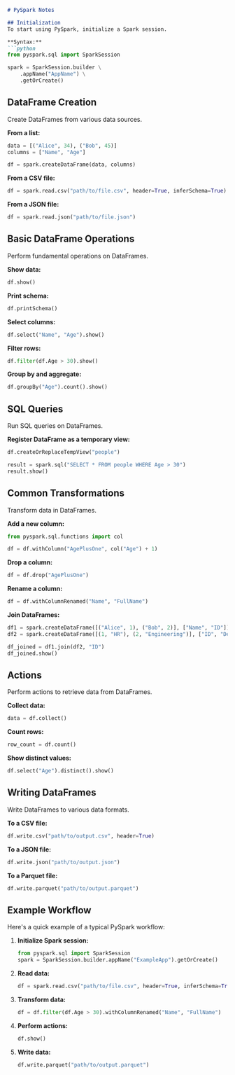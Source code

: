 
```markdown
# PySpark Notes

## Initialization
To start using PySpark, initialize a Spark session.

**Syntax:**
```python
from pyspark.sql import SparkSession

spark = SparkSession.builder \
    .appName("AppName") \
    .getOrCreate()
```

## DataFrame Creation
Create DataFrames from various data sources.

**From a list:**
```python
data = [("Alice", 34), ("Bob", 45)]
columns = ["Name", "Age"]

df = spark.createDataFrame(data, columns)
```

**From a CSV file:**
```python
df = spark.read.csv("path/to/file.csv", header=True, inferSchema=True)
```

**From a JSON file:**
```python
df = spark.read.json("path/to/file.json")
```

## Basic DataFrame Operations
Perform fundamental operations on DataFrames.

**Show data:**
```python
df.show()
```

**Print schema:**
```python
df.printSchema()
```

**Select columns:**
```python
df.select("Name", "Age").show()
```

**Filter rows:**
```python
df.filter(df.Age > 30).show()
```

**Group by and aggregate:**
```python
df.groupBy("Age").count().show()
```

## SQL Queries
Run SQL queries on DataFrames.

**Register DataFrame as a temporary view:**
```python
df.createOrReplaceTempView("people")

result = spark.sql("SELECT * FROM people WHERE Age > 30")
result.show()
```

## Common Transformations
Transform data in DataFrames.

**Add a new column:**
```python
from pyspark.sql.functions import col

df = df.withColumn("AgePlusOne", col("Age") + 1)
```

**Drop a column:**
```python
df = df.drop("AgePlusOne")
```

**Rename a column:**
```python
df = df.withColumnRenamed("Name", "FullName")
```

**Join DataFrames:**
```python
df1 = spark.createDataFrame([("Alice", 1), ("Bob", 2)], ["Name", "ID"])
df2 = spark.createDataFrame([(1, "HR"), (2, "Engineering")], ["ID", "Department"])

df_joined = df1.join(df2, "ID")
df_joined.show()
```

## Actions
Perform actions to retrieve data from DataFrames.

**Collect data:**
```python
data = df.collect()
```

**Count rows:**
```python
row_count = df.count()
```

**Show distinct values:**
```python
df.select("Age").distinct().show()
```

## Writing DataFrames
Write DataFrames to various data formats.

**To a CSV file:**
```python
df.write.csv("path/to/output.csv", header=True)
```

**To a JSON file:**
```python
df.write.json("path/to/output.json")
```

**To a Parquet file:**
```python
df.write.parquet("path/to/output.parquet")
```

## Example Workflow
Here's a quick example of a typical PySpark workflow:

1. **Initialize Spark session:**
    ```python
    from pyspark.sql import SparkSession
    spark = SparkSession.builder.appName("ExampleApp").getOrCreate()
    ```

2. **Read data:**
    ```python
    df = spark.read.csv("path/to/file.csv", header=True, inferSchema=True)
    ```

3. **Transform data:**
    ```python
    df = df.filter(df.Age > 30).withColumnRenamed("Name", "FullName")
    ```

4. **Perform actions:**
    ```python
    df.show()
    ```

5. **Write data:**
    ```python
    df.write.parquet("path/to/output.parquet")
    ```
